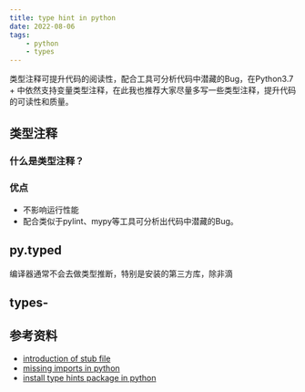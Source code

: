 ```yaml
---
title: type hint in python
date: 2022-08-06
tags:
    - python
    - types
---
```


类型注释可提升代码的阅读性，配合工具可分析代码中潜藏的Bug，在Python3.7 + 中依然支持变量类型注释，在此我也推荐大家尽量多写一些类型注释，提升代码的可读性和质量。

## 类型注释

### 什么是类型注释？

### 优点

* 不影响运行性能
* 配合类似于pylint、mypy等工具可分析出代码中潜藏的Bug。


## py.typed

编译器通常不会去做类型推断，特别是安装的第三方库，除非滴

## types-<distribution>

## 参考资料

* [introduction of stub file](https://mypy.readthedocs.io/en/stable/getting_started.html#stubs-intro)
* [missing imports in python](https://mypy.readthedocs.io/en/stable/running_mypy.html#fix-missing-imports)
* [install type hints package in python](https://mypy.readthedocs.io/en/stable/installed_packages.html#installed-packages)